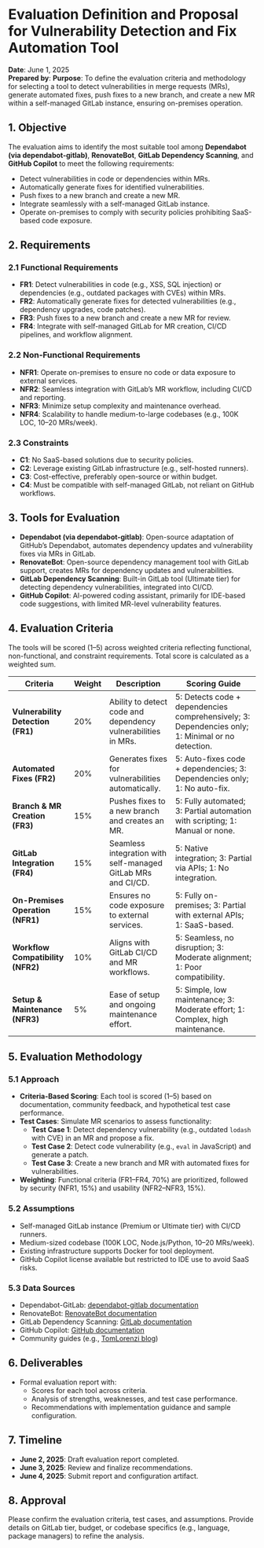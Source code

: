 # Evaluation Definition and Proposal for Vulnerability Detection and Fix Automation Tool

**Date**: June 1, 2025  
**Prepared by**: 
**Purpose**: To define the evaluation criteria and methodology for selecting a tool to detect vulnerabilities in merge requests (MRs), generate automated fixes, push fixes to a new branch, and create a new MR within a self-managed GitLab instance, ensuring on-premises operation.

## 1. Objective
The evaluation aims to identify the most suitable tool among **Dependabot (via dependabot-gitlab)**, **RenovateBot**, **GitLab Dependency Scanning**, and **GitHub Copilot** to meet the following requirements:
- Detect vulnerabilities in code or dependencies within MRs.
- Automatically generate fixes for identified vulnerabilities.
- Push fixes to a new branch and create a new MR.
- Integrate seamlessly with a self-managed GitLab instance.
- Operate on-premises to comply with security policies prohibiting SaaS-based code exposure.

## 2. Requirements
### 2.1 Functional Requirements
- **FR1**: Detect vulnerabilities in code (e.g., XSS, SQL injection) or dependencies (e.g., outdated packages with CVEs) within MRs.
- **FR2**: Automatically generate fixes for detected vulnerabilities (e.g., dependency upgrades, code patches).
- **FR3**: Push fixes to a new branch and create a new MR for review.
- **FR4**: Integrate with self-managed GitLab for MR creation, CI/CD pipelines, and workflow alignment.

### 2.2 Non-Functional Requirements
- **NFR1**: Operate on-premises to ensure no code or data exposure to external services.
- **NFR2**: Seamless integration with GitLab’s MR workflow, including CI/CD and reporting.
- **NFR3**: Minimize setup complexity and maintenance overhead.
- **NFR4**: Scalability to handle medium-to-large codebases (e.g., 100K LOC, 10–20 MRs/week).

### 2.3 Constraints
- **C1**: No SaaS-based solutions due to security policies.
- **C2**: Leverage existing GitLab infrastructure (e.g., self-hosted runners).
- **C3**: Cost-effective, preferably open-source or within budget.
- **C4**: Must be compatible with self-managed GitLab, not reliant on GitHub workflows.

## 3. Tools for Evaluation
- **Dependabot (via dependabot-gitlab)**: Open-source adaptation of GitHub’s Dependabot, automates dependency updates and vulnerability fixes via MRs in GitLab.
- **RenovateBot**: Open-source dependency management tool with GitLab support, creates MRs for dependency updates and vulnerabilities.
- **GitLab Dependency Scanning**: Built-in GitLab tool (Ultimate tier) for detecting dependency vulnerabilities, integrated into CI/CD.
- **GitHub Copilot**: AI-powered coding assistant, primarily for IDE-based code suggestions, with limited MR-level vulnerability features.

## 4. Evaluation Criteria
The tools will be scored (1–5) across weighted criteria reflecting functional, non-functional, and constraint requirements. Total score is calculated as a weighted sum.

| **Criteria** | **Weight** | **Description** | **Scoring Guide** |
|--------------|------------|-----------------|-------------------|
| **Vulnerability Detection (FR1)** | 20% | Ability to detect code and dependency vulnerabilities in MRs. | 5: Detects code + dependencies comprehensively; 3: Dependencies only; 1: Minimal or no detection. |
| **Automated Fixes (FR2)** | 20% | Generates fixes for vulnerabilities automatically. | 5: Auto-fixes code + dependencies; 3: Dependencies only; 1: No auto-fix. |
| **Branch & MR Creation (FR3)** | 15% | Pushes fixes to a new branch and creates an MR. | 5: Fully automated; 3: Partial automation with scripting; 1: Manual or none. |
| **GitLab Integration (FR4)** | 15% | Seamless integration with self-managed GitLab MRs and CI/CD. | 5: Native integration; 3: Partial via APIs; 1: No integration. |
| **On-Premises Operation (NFR1)** | 15% | Ensures no code exposure to external services. | 5: Fully on-premises; 3: Partial with external APIs; 1: SaaS-based. |
| **Workflow Compatibility (NFR2)** | 10% | Aligns with GitLab CI/CD and MR workflows. | 5: Seamless, no disruption; 3: Moderate alignment; 1: Poor compatibility. |
| **Setup & Maintenance (NFR3)** | 5% | Ease of setup and ongoing maintenance effort. | 5: Simple, low maintenance; 3: Moderate effort; 1: Complex, high maintenance. |

## 5. Evaluation Methodology
### 5.1 Approach
- **Criteria-Based Scoring**: Each tool is scored (1–5) based on documentation, community feedback, and hypothetical test case performance.
- **Test Cases**: Simulate MR scenarios to assess functionality:
  - **Test Case 1**: Detect dependency vulnerability (e.g., outdated `lodash` with CVE) in an MR and propose a fix.
  - **Test Case 2**: Detect code vulnerability (e.g., `eval` in JavaScript) and generate a patch.
  - **Test Case 3**: Create a new branch and MR with automated fixes for vulnerabilities.
- **Weighting**: Functional criteria (FR1–FR4, 70%) are prioritized, followed by security (NFR1, 15%) and usability (NFR2–NFR3, 15%).

### 5.2 Assumptions
- Self-managed GitLab instance (Premium or Ultimate tier) with CI/CD runners.
- Medium-sized codebase (100K LOC, Node.js/Python, 10–20 MRs/week).
- Existing infrastructure supports Docker for tool deployment.
- GitHub Copilot license available but restricted to IDE use to avoid SaaS risks.

### 5.3 Data Sources
- Dependabot-GitLab: [dependabot-gitlab documentation](https://dependabot-gitlab.gitlab.io/dependabot/)
- RenovateBot: [RenovateBot documentation](https://docs.renovatebot.com/)
- GitLab Dependency Scanning: [GitLab documentation](https://docs.gitlab.com/ee/user/application_security/dependency_scanning/)
- GitHub Copilot: [GitHub documentation](https://docs.github.com/en/copilot)
- Community guides (e.g., [TomLorenzi blog](https://blog.thomasdl.fr/posts/gitlab-dependabot/))

## 6. Deliverables
- Formal evaluation report with:
  - Scores for each tool across criteria.
  - Analysis of strengths, weaknesses, and test case performance.
  - Recommendations with implementation guidance and sample configuration.

## 7. Timeline
- **June 2, 2025**: Draft evaluation report completed.
- **June 3, 2025**: Review and finalize recommendations.
- **June 4, 2025**: Submit report and configuration artifact.

## 8. Approval
Please confirm the evaluation criteria, test cases, and assumptions. Provide details on GitLab tier, budget, or codebase specifics (e.g., language, package managers) to refine the analysis.